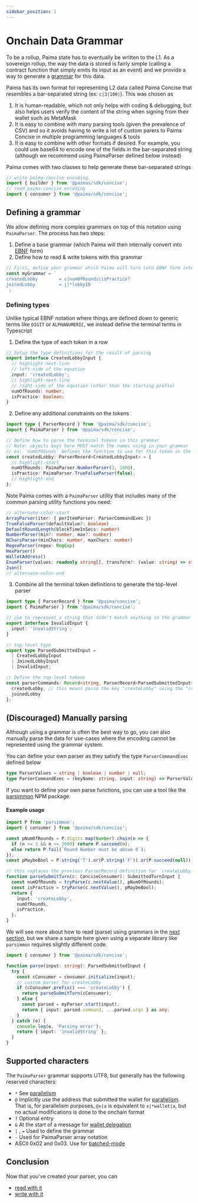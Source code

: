 ```yaml
---
sidebar_position: 1
---
```


# Onchain Data Grammar

To be a rollup, Paima state has to eventually be written to the L1. As a sovereign rollup, the way the data is stored is fairly simple (calling a contract function that simply emits its input as an event) and we provide a way to generate a [grammar](https://en.wikipedia.org/wiki/Formal_grammar) for this data.

Paima has its own format for representing L2 data called Paima Concise that resembles a bar-separated string (ex: `c|3|100|`). This was chosen as
1. It is human-readable, which not only helps with coding & debugging, but also helps users verify the content of the string when signing from their wallet such as MetaMask
2. It is easy to combine with many parsing tools (given the prevalence of CSV) and so it avoids having to write a lot of custom parers to Paima Concise in multiple programming languages & tools
3. It is easy to combine with other formats if desired. For example, you could use base64 to encode one of the fields in the bar-separated string (although we recommend using PaimaParser defined below instead)

Paima comes with two classes to help generate these bar-separated strings
```javascript
// write paima-concise encoding
import { builder } from '@paimas/sdk/concise';
// read paima-concise encoding
import { consumer } from '@paima/sdk/concise';
```

## Defining a grammar

We allow defining more complex grammars on top of this notation using `PaimaParser`. The process has two steps:
1. Define a base grammar (which Paima will then internally convert into [EBNF](https://en.wikipedia.org/wiki/Extended_Backus%E2%80%93Naur_form) form)
2. Define how to read & write tokens with this grammar

```javascript
// First, define your grammar which Paima will turn into EBNF form internally
const myGrammar = `
createdLobby        = c|numOfRounds|isPractice?
joinedLobby         = j|*lobbyID
`;
```

### Defining types

Unlike typical EBNF notation where things are defined down to generic terms like `DIGIT` or `ALPHANUMERIC`, we instead define the terminal terms in Typescript

1. Define the type of each token in a row
```typescript
// Setup the type definitions for the result of parsing
export interface CreatedLobbyInput {
  // highlight-next-line
  // left-side of the equation
  input: 'createdLobby';
  // highlight-next-line
  // right-side of the equation (other than the starting prefix)
  numOfRounds: number;
  isPractice: boolean;
}
```

2. Define any additional constraints on the tokens

```typescript
import type { ParserRecord } from '@paima/sdk/concise';
import { PaimaParser } from '@paima/sdk/concise';

// Define how to parse the terminal tokens in this grammar
// Note: objects keys here MUST match the names using in your grammar
// ex: `numOfRounds` defines the function to use for this token in the grammar above
const createdLobby: ParserRecord<CreatedLobbyInput> = {
  // highlight-start
  numOfRounds: PaimaParser.NumberParser(3, 1000),
  isPractice: PaimaParser.TrueFalseParser(false),
  // highlight-end
};
```

Note Paima comes with a `PaimaParser` utility that includes many of the common parsing utility functions you need:
```typescript showLineNumbers
// alternate-color-start
ArrayParser(iter: { perItemParser: ParserCommandExec })
TrueFalseParser(defaultValue?: boolean)
DefaultRoundLength(blockTimeInSecs: number)
NumberParser(min?: number, max?: number)
NCharsParser(minChars: number, maxChars: number)
RegexParser(regex: RegExp)
HexParser()
WalletAddress()
EnumParser(values: readonly string[], transform?: (value: string) => string)
Json()
// alternate-color-end
```

3. Combine all the terminal token definitions to generate the top-level parser
```typescript
import type { ParserRecord } from '@paima/concise';
import { PaimaParser } from '@paima/sdk/concise';

// use to represent a string that didn't match anything in the grammar
export interface InvalidInput {
  input: 'invalidString';
}

// top-level type
export type ParsedSubmittedInput =
  | CreatedLobbyInput
  | JoinedLobbyInput
  | InvalidInput;

// Define the top-level tokens
const parserCommands: Record<string, ParserRecord<ParsedSubmittedInput>> = {
  createdLobby, // this means parse the key "createLobby" using the "createLobby" object defined above
  joinedLobby
};
```

## (Discouraged) Manually parsing

Although using a grammar is often the best way to go, you can also manually parse the data for use-cases where the encoding cannot be represented using the grammar system.

You can define your own parser as they satisfy the type `ParserCommandExec` defined below
```typescript
type ParserValues = string | boolean | number | null;
type ParserCommandExec = (keyName: string, input: string) => ParserValues | ParserValues[];
```

If you want to define your own parse functions, you can use a tool like the [parsimmon](https://www.npmjs.com/package/parsimmon) NPM package.

#### Example usage

```typescript
import P from 'parsimmon';
import { consumer } from '@paima/sdk/concise';

const pNumOfRounds = P.digits.map(Number).chain(n => {
  if (n >= 3 && n <= 1000) return P.succeed(n);
  else return P.fail(`Round Number must be above 0`);
});
const pMaybeBool = P.string('T').or(P.string('F')).or(P.succeed(null));

// this replaces the previous ParserRecord definition for `createLobby`
function parseSubmitTurn(c: ConciseConsumer): SubmittedTurnInput {
  const numOfRounds = tryParse(c.nextValue(), pNumOfRounds);
  const isPractice = tryParse(c.nextValue(), pMaybeBool);
  return {
    input: 'createLobby',
    numOfRounds,
    isPractice,
  };
}
```

We will see more about how to read (parse) using grammars in the [next section](./10-read-data.md), but we share a sample here given using a separate library like `parsimmon` requires slightly different code.

```typescript
import { consumer } from '@paima/sdk/concise';

function parse(input: string): ParsedSubmittedInput {
  try {
    const cConsumer = consumer.initialize(input);
    // custom parser for createLobby
    if (cConsumer.prefix() === 'createLobby') {
      return parseSubmitTurn(cConsumer);
    } else {
      const parsed = myParser.start(input);
      return { input: parsed.command, ...parsed.args } as any;
    }
  } catch (e) {
    console.log(e, 'Parsing error');
    return { input: 'invalidString' };
  }
}
```


## Supported characters

The `PaimaParser` grammar supports UTF8, but generally has the following reserved characters:
- `*` See [parallelism](./200-parallelism.md)
- `@` Implicitly use the address that submitted the wallet for [parallelism](./200-parallelism.md). That is, for parallelism purposes, `@x|a` is equivalent to `x|*wallet|a`, but no actual modifications is done to the onchain format
- `?` Optional entry
- `&` At the start of a message for [wallet delegation](../../700-multichain-support/2-wallet-layer/100-delegate-wallet/1-introduction.mdx)
- `|` , `=` Used to define the grammar
- `-` Used for PaimaParser array notation
- ASCII 0x02 and 0x03. Use for [batched-mode](../200-direct-write/400-batched-mode.md)

## Conclusion

Now that you've created your parser, you can
- [read with it](./10-read-data.md)
- [write with it](../200-direct-write/20-write-data.md)
